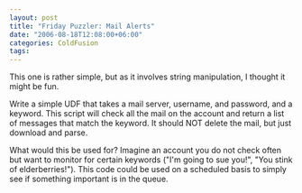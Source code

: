 ```yaml
---
layout: post
title: "Friday Puzzler: Mail Alerts"
date: "2006-08-18T12:08:00+06:00"
categories: ColdFusion 
tags: 
---
```


This one is rather simple, but as it involves string manipulation, I thought it might be fun.

Write a simple UDF that takes a mail server, username, and password, and a keyword. This script will check all the mail on the account and return a list of messages that match the keyword. It should NOT delete the mail, but just download and parse. 

What would this be used for? Imagine an account you do not check often but want to monitor for certain keywords ("I'm going to sue you!", "You stink of elderberries!"). This code could be used on a scheduled basis to simply see if something important is in the queue.
